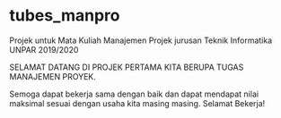 # tubes_manpro
Projek untuk Mata Kuliah Manajemen Projek jurusan Teknik Informatika UNPAR 2019/2020

SELAMAT DATANG DI PROJEK PERTAMA KITA BERUPA TUGAS MANAJEMEN PROYEK.

Semoga dapat bekerja sama dengan baik dan dapat mendapat nilai maksimal sesuai dengan usaha kita masing masing. Selamat Bekerja!